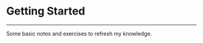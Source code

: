 # Getting Started
__________________________________________________________________________________________________________________________
Some basic notes and exercises to refresh my knowledge.
